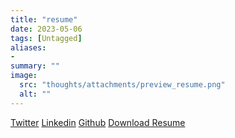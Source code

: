 ```yaml
---
title: "resume"
date: 2023-05-06
tags: [Untagged]
aliases:
- 
summary: ""
image:
  src: "thoughts/attachments/preview_resume.png"
  alt: ""
---
```


[Twitter](https://twitter.com/syedintator)
[Linkedin](https://www.linkedin.com/feed/)
[Github](https://github.com/xidsyed/)
[Download Resume](thoughts/attachments/syed_android_developer_resume.pdf)



